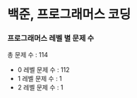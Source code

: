 # 백준, 프로그래머스 코딩
### 프로그래머스 레벨 별 문제 수
총 문제 수 : 114
- 0 레벨 문제 수 : 112
- 1 레벨 문제 수 : 1
- 2 레벨 문제 수 : 1

